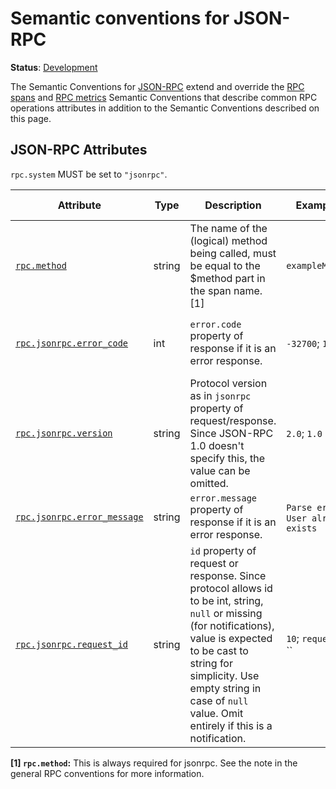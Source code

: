 <!--- Hugo front matter used to generate the website version of this page:
linkTitle: JSON-RPC
--->

# Semantic conventions for JSON-RPC

**Status**: [Development][DocumentStatus]

The Semantic Conventions for [JSON-RPC](https://www.jsonrpc.org/) extend and override the [RPC spans](rpc-spans.md) and [RPC metrics](rpc-metrics.md) Semantic Conventions
that describe common RPC operations attributes in addition to the Semantic Conventions
described on this page.

## JSON-RPC Attributes

`rpc.system` MUST be set to `"jsonrpc"`.

<!-- semconv span.rpc.jsonrpc(tag=jsonrpc-tech-specific) -->
<!-- NOTE: THIS TEXT IS AUTOGENERATED. DO NOT EDIT BY HAND. -->
<!-- see templates/registry/markdown/snippet.md.j2 -->
<!-- prettier-ignore-start -->
<!-- markdownlint-capture -->
<!-- markdownlint-disable -->

| Attribute  | Type | Description  | Examples  | [Requirement Level](https://opentelemetry.io/docs/specs/semconv/general/attribute-requirement-level/) | Stability |
|---|---|---|---|---|---|
| [`rpc.method`](/docs/attributes-registry/rpc.md) | string | The name of the (logical) method being called, must be equal to the $method part in the span name. [1] | `exampleMethod` | `Required` | ![Development](https://img.shields.io/badge/-development-blue) |
| [`rpc.jsonrpc.error_code`](/docs/attributes-registry/rpc.md) | int | `error.code` property of response if it is an error response. | `-32700`; `100` | `Conditionally Required` If response is not successful. | ![Development](https://img.shields.io/badge/-development-blue) |
| [`rpc.jsonrpc.version`](/docs/attributes-registry/rpc.md) | string | Protocol version as in `jsonrpc` property of request/response. Since JSON-RPC 1.0 doesn't specify this, the value can be omitted. | `2.0`; `1.0` | `Conditionally Required` If other than the default version (`1.0`) | ![Development](https://img.shields.io/badge/-development-blue) |
| [`rpc.jsonrpc.error_message`](/docs/attributes-registry/rpc.md) | string | `error.message` property of response if it is an error response. | `Parse error`; `User already exists` | `Recommended` | ![Development](https://img.shields.io/badge/-development-blue) |
| [`rpc.jsonrpc.request_id`](/docs/attributes-registry/rpc.md) | string | `id` property of request or response. Since protocol allows id to be int, string, `null` or missing (for notifications), value is expected to be cast to string for simplicity. Use empty string in case of `null` value. Omit entirely if this is a notification. | `10`; `request-7`; `` | `Recommended` | ![Development](https://img.shields.io/badge/-development-blue) |

**[1] `rpc.method`:** This is always required for jsonrpc. See the note in the general RPC conventions for more information.

<!-- markdownlint-restore -->
<!-- prettier-ignore-end -->
<!-- END AUTOGENERATED TEXT -->
<!-- endsemconv -->

[DocumentStatus]: https://opentelemetry.io/docs/specs/otel/document-status
